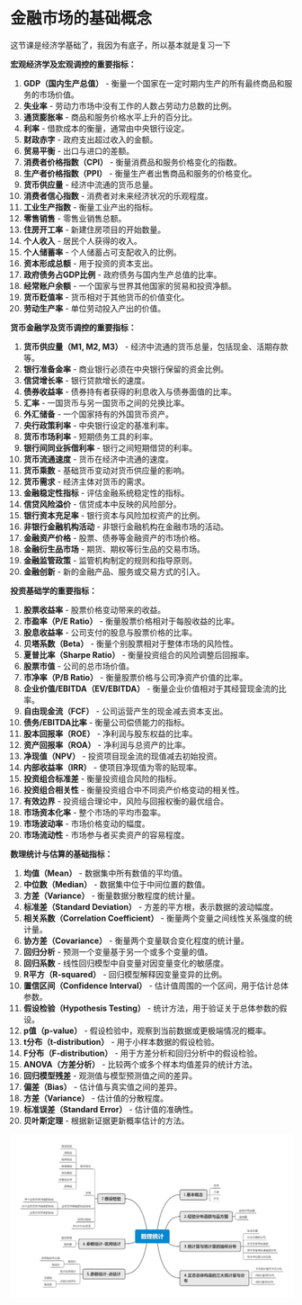 # 金融市场的基础概念

这节课是经济学基础了，我因为有底子，所以基本就是复习一下

 **宏观经济学及宏观调控的重要指标：**
1. **GDP（国内生产总值）** - 衡量一个国家在一定时期内生产的所有最终商品和服务的市场价值。
2. **失业率** - 劳动力市场中没有工作的人数占劳动力总数的比例。
3. **通货膨胀率** - 商品和服务价格水平上升的百分比。
4. **利率** - 借款成本的衡量，通常由中央银行设定。
5. **财政赤字** - 政府支出超过收入的金额。
6. **贸易平衡** - 出口与进口的差额。
7. **消费者价格指数（CPI）** - 衡量消费品和服务价格变化的指数。
8. **生产者价格指数（PPI）** - 衡量生产者出售商品和服务的价格变化。
9. **货币供应量** - 经济中流通的货币总量。
10. **消费者信心指数** - 消费者对未来经济状况的乐观程度。
11. **工业生产指数** - 衡量工业产出的指标。
12. **零售销售** - 零售业销售总额。
13. **住房开工率** - 新建住房项目的开始数量。
14. **个人收入** - 居民个人获得的收入。
15. **个人储蓄率** - 个人储蓄占可支配收入的比例。
16. **资本形成总额** - 用于投资的资本支出。
17. **政府债务占GDP比例** - 政府债务与国内生产总值的比率。
18. **经常账户余额** - 一个国家与世界其他国家的贸易和投资净额。
19. **货币贬值率** - 货币相对于其他货币的价值变化。
20. **劳动生产率** - 单位劳动投入产出的价值。

**货币金融学及货币调控的重要指标：**
1. **货币供应量（M1, M2, M3）** - 经济中流通的货币总量，包括现金、活期存款等。
2. **银行准备金率** - 商业银行必须在中央银行保留的资金比例。
3. **信贷增长率** - 银行贷款增长的速度。
4. **债券收益率** - 债券持有者获得的利息收入与债券面值的比率。
5. **汇率** - 一国货币与另一国货币之间的兑换比率。
6. **外汇储备** - 一个国家持有的外国货币资产。
7. **央行政策利率** - 中央银行设定的基准利率。
8. **货币市场利率** - 短期债务工具的利率。
9. **银行间同业拆借利率** - 银行之间短期借贷的利率。
10. **货币流通速度** - 货币在经济中流通的速度。
11. **货币乘数** - 基础货币变动对货币供应量的影响。
12. **货币需求** - 经济主体对货币的需求。
13. **金融稳定性指标** - 评估金融系统稳定性的指标。
14. **信贷风险溢价** - 信贷成本中反映的风险部分。
15. **银行资本充足率** - 银行资本与风险加权资产的比例。
16. **非银行金融机构活动** - 非银行金融机构在金融市场的活动。
17. **金融资产价格** - 股票、债券等金融资产的市场价格。
18. **金融衍生品市场** - 期货、期权等衍生品的交易市场。
19. **金融监管政策** - 监管机构制定的规则和指导原则。
20. **金融创新** - 新的金融产品、服务或交易方式的引入。

**投资基础学的重要指标：**
1. **股票收益率** - 股票价格变动带来的收益。
2. **市盈率（P/E Ratio）** - 衡量股票价格相对于每股收益的比率。
3. **股息收益率** - 公司支付的股息与股票价格的比率。
4. **贝塔系数（Beta）** - 衡量个别股票相对于整体市场的风险性。
5. **夏普比率（Sharpe Ratio）** - 衡量投资组合的风险调整后回报率。
6. **股票市值** - 公司的总市场价值。
7. **市净率（P/B Ratio）** - 衡量股票价格与公司净资产价值的比率。
8. **企业价值/EBITDA（EV/EBITDA）** - 衡量企业价值相对于其经营现金流的比率。
9. **自由现金流（FCF）** - 公司运营产生的现金减去资本支出。
10. **债务/EBITDA比率** - 衡量公司偿债能力的指标。
11. **股本回报率（ROE）** - 净利润与股东权益的比率。
12. **资产回报率（ROA）** - 净利润与总资产的比率。
13. **净现值（NPV）** - 投资项目现金流的现值减去初始投资。
14. **内部收益率（IRR）** - 使项目净现值为零的贴现率。
15. **投资组合标准差** - 衡量投资组合风险的指标。
16. **投资组合相关性** - 衡量投资组合中不同资产价格变动的相关性。
17. **有效边界** - 投资组合理论中，风险与回报权衡的最优组合。
18. **市场资本化率** - 整个市场的平均市盈率。
19. **市场波动率** - 市场价格变动的幅度。
20. **市场流动性** - 市场参与者买卖资产的容易程度。

**数理统计与估算的基础指标：**
1. **均值（Mean）** - 数据集中所有数值的平均值。
2. **中位数（Median）** - 数据集中位于中间位置的数值。
3. **方差（Variance）** - 衡量数据分散程度的统计量。
4. **标准差（Standard Deviation）** - 方差的平方根，表示数据的波动幅度。
5. **相关系数（Correlation Coefficient）** - 衡量两个变量之间线性关系强度的统计量。
6. **协方差（Covariance）** - 衡量两个变量联合变化程度的统计量。
7. **回归分析** - 预测一个变量基于另一个或多个变量的值。
8. **回归系数** - 线性回归模型中自变量对因变量变化的敏感度。
9. **R平方（R-squared）** - 回归模型解释因变量变异的比例。
10. **置信区间（Confidence Interval）** - 估计值周围的一个区间，用于估计总体参数。
11. **假设检验（Hypothesis Testing）** - 统计方法，用于验证关于总体参数的假设。
12. **p值（p-value）** - 假设检验中，观察到当前数据或更极端情况的概率。
13. **t分布（t-distribution）** - 用于小样本数据的假设检验。
14. **F分布（F-distribution）** - 用于方差分析和回归分析中的假设检验。
15. **ANOVA（方差分析）** - 比较两个或多个样本均值差异的统计方法。
16. **回归模型残差** - 观测值与模型预测值之间的差异。
17. **偏差（Bias）** - 估计值与真实值之间的差异。
18. **方差（Variance）** - 估计值的分散程度。
19. **标准误差（Standard Error）** - 估计值的准确性。
20. **贝叶斯定理** - 根据新证据更新概率估计的方法。

![Alt text](image.png)
